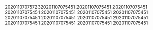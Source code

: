 2020110707572320201107075451
20201107075451
20201107075451
20201107075451
20201107075451
20201107075451
20201107075451
20201107075451
20201107075451
20201107075451
20201107075451
20201107075451
20201107075451
20201107075451
20201107075451
